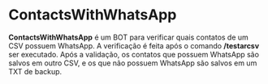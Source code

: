 # ContactsWithWhatsApp

**ContactsWithWhatsApp** é um BOT para verificar quais contatos de um CSV possuem WhatsApp. A verificação é feita após o comando **/testarcsv** ser executado. Após a validação, os contatos que possuem WhatsApp são salvos em outro CSV, e os que não possuem WhatsApp são salvos em um TXT de backup.